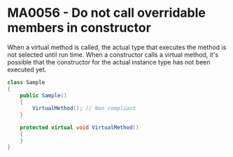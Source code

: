 # MA0056 - Do not call overridable members in constructor

When a virtual method is called, the actual type that executes the method is not selected until run time. When a constructor calls a virtual method, it's possible that the constructor for the actual instance type has not been executed yet.

````csharp
class Sample
{
    public Sample()
    {
        VirtualMethod(); // Non compliant
    }

    protected virtual void VirtualMethod()
    {
    }
}
````
